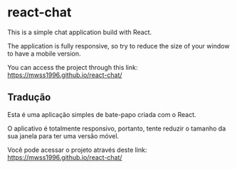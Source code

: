 # react-chat

This is a simple chat application build with React.

The application is fully responsive, so try to reduce the size of your window to have a mobile version.

You can access the project through this link: https://mwss1996.github.io/react-chat/

## Tradução

Esta é uma aplicação simples de bate-papo criada com o React.

O aplicativo é totalmente responsivo, portanto, tente reduzir o tamanho da sua janela para ter uma versão móvel.

Você pode acessar o projeto através deste link: https://mwss1996.github.io/react-chat/
